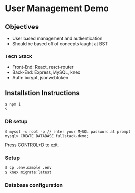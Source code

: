 # User Management Demo

## Objectives

- User based management and authentication
- Should be based off of concepts taught at BST

### Tech Stack

- Front-End: React, react-router
- Back-End: Express, MySQL, knex
- Auth: bcrypt, jsonwebtoken

## Installation Instructions

```bash
$ npm i
$
```

### DB setup

```
$ mysql -u root -p // enter your MySQL password at prompt
mysql> CREATE DATABASE fullstack-demo;
```

Press CONTROL+D to exit.

### Setup

```bash
$ cp .env.sample .env
$ knex migrate:latest
```

### Database configuration
